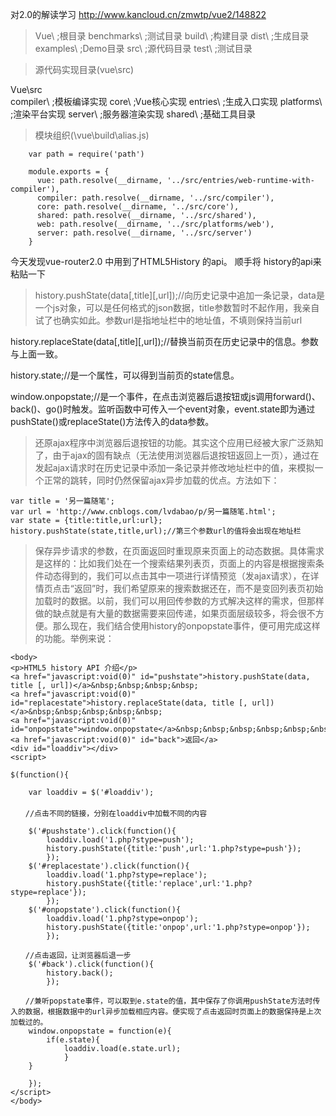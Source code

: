 对2.0的解读学习
http://www.kancloud.cn/zmwtp/vue2/148822
> Vue\                ;根目录
    benchmarks\     ;测试目录
    build\          ;构建目录
    dist\           ;生成目录
    examples\       ;Demo目录
    src\            ;源代码目录
    test\           ;测试目录
    
> 源代码实现目录(vue\src)

Vue\src\
    compiler\       ;模板编译实现
    core\           ;Vue核心实现
    entries\        ;生成入口实现
    platforms\      ;渲染平台实现
    server\         ;服务器渲染实现
    shared\         ;基础工具目录
> 模块组织(\vue\build\alias.js)
```
    var path = require('path')
    
    module.exports = {
      vue: path.resolve(__dirname, '../src/entries/web-runtime-with-compiler'),
      compiler: path.resolve(__dirname, '../src/compiler'),
      core: path.resolve(__dirname, '../src/core'),
      shared: path.resolve(__dirname, '../src/shared'),
      web: path.resolve(__dirname, '../src/platforms/web'),
      server: path.resolve(__dirname, '../src/server')
    }
```
今天发现vue-router2.0 中用到了HTML5History 的api。 顺手将 history的api来粘贴一下
> history.pushState(data[,title][,url]);//向历史记录中追加一条记录，data是一个js对象，可以是任何格式的json数据，title参数暂时不起作用，我亲自试了也确实如此。参数url是指地址栏中的地址值，不填则保持当前url

history.replaceState(data[,title][,url]);//替换当前页在历史记录中的信息。参数与上面一致。

history.state;//是一个属性，可以得到当前页的state信息。

window.onpopstate;//是一个事件，在点击浏览器后退按钮或js调用forward()、back()、go()时触发。监听函数中可传入一个event对象，event.state即为通过pushState()或replaceState()方法传入的data参数。

>  还原ajax程序中浏览器后退按钮的功能。其实这个应用已经被大家广泛熟知了，由于ajax的固有缺点（无法使用浏览器后退按钮返回上一页），通过在发起ajax请求时在历史记录中添加一条记录并修改地址栏中的值，来模拟一个正常的跳转，同时仍然保留ajax异步加载的优点。方法如下：
```
var title = '另一篇随笔';
var url = 'http://www.cnblogs.com/lvdabao/p/另一篇随笔.html';
var state = {title:title,url:url};
history.pushState(state,title,url);//第三个参数url的值将会出现在地址栏
```
> 保存异步请求的参数，在页面返回时重现原来页面上的动态数据。具体需求是这样的：比如我们处在一个搜索结果列表页，页面上的内容是根据搜索条件动态得到的，我们可以点击其中一项进行详情预览（发ajax请求），在详情页点击“返回”时，我们希望原来的搜索数据还在，而不是变回列表页初始加载时的数据。以前，我们可以用回传参数的方式解决这样的需求，但那样做的缺点就是有大量的数据需要来回传递，如果页面层级较多，将会很不方便。那么现在，我们结合使用history的onpopstate事件，便可用完成这样的功能。举例来说：

```
<body>
<p>HTML5 history API 介绍</p>
<a href="javascript:void(0)" id="pushstate">history.pushState(data, title [, url])</a>&nbsp;&nbsp;&nbsp;&nbsp;
<a href="javascript:void(0)" id="replacestate">history.replaceState(data, title [, url]) </a>&nbsp;&nbsp;&nbsp;&nbsp;&nbsp;
<a href="javascript:void(0)" id="onpopstate">window.onpopstate</a>&nbsp;&nbsp;&nbsp;&nbsp;&nbsp;&nbsp;&nbsp;
<a href="javascript:void(0)" id="back">返回</a>
<div id="loaddiv"></div>
<script>

$(function(){
    
    var loaddiv = $('#loaddiv');
　　
　　//点击不同的链接，分别在loaddiv中加载不同的内容

    $('#pushstate').click(function(){
        loaddiv.load('1.php?stype=push');
        history.pushState({title:'push',url:'1.php?stype=push'});
        });
    $('#replacestate').click(function(){
        loaddiv.load('1.php?stype=replace');
        history.pushState({title:'replace',url:'1.php?stype=replace'});
        });
    $('#onpopstate').click(function(){
        loaddiv.load('1.php?stype=onpop');
        history.pushState({title:'onpop',url:'1.php?stype=onpop'});
        });

　　//点击返回，让浏览器后退一步
    $('#back').click(function(){
        history.back();
        });
       
　　//兼听popstate事件，可以取到e.state的值，其中保存了你调用pushState方法时传入的数据，根据数据中的url异步加载相应内容。便实现了点击返回时页面上的数据保持是上次加载过的。
    window.onpopstate = function(e){
        if(e.state){
            loaddiv.load(e.state.url);
            }
    }
    
    });
</script>
</body>
```

